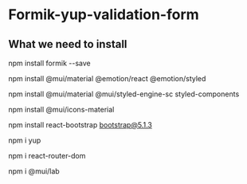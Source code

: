 # Formik-yup-validation-form

## What we need to install

npm install formik --save

npm install @mui/material @emotion/react @emotion/styled

npm install @mui/material @mui/styled-engine-sc styled-components

npm install @mui/icons-material

npm install react-bootstrap bootstrap@5.1.3

 npm i yup
 
 npm i react-router-dom
 
  npm i @mui/lab
  
  
